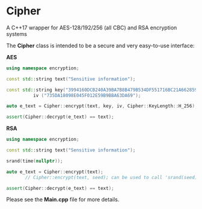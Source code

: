 # Cipher
A C++17 wrapper for AES-128/192/256 (all CBC) and RSA encryption systems

The **Cipher** class is intended to be a secure and very easy-to-use interface:

**AES**
```c++
using namespace encryption;

const std::string text("Sensitive information");

const std::string key("3994160DCB240A39BA7B8B479B534DF551716BC21A66285937965C14FD7565B5"),
		  iv ("735DA18098E045F012E59B9BBA63DA69");

auto e_text = Cipher::encrypt(text, key, iv, Cipher::KeyLength::H_256);

assert(Cipher::decrypt(e_text) == text);
```

**RSA**
```c++
using namespace encryption;

const std::string text("Sensitive information");

srand(time(nullptr));

auto e_text = Cipher::encrypt(text);
	   // Cipher::encrypt(text, seed); can be used to call 'srand(seed)' if 'seed != 1'

assert(Cipher::decrypt(e_text) == text);
```

Please see the **Main.cpp** file for more details.
